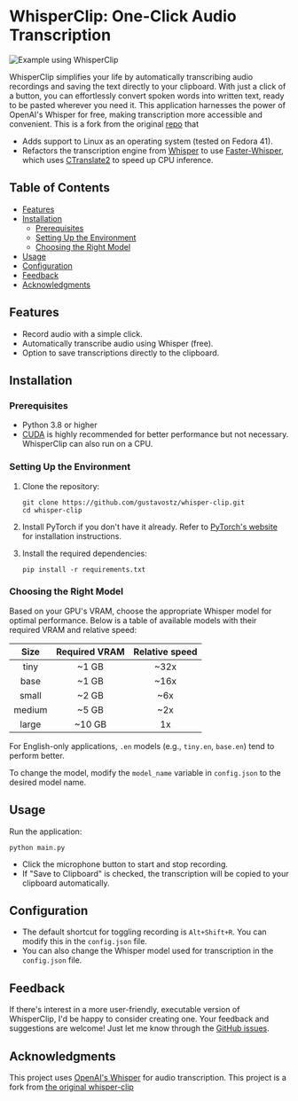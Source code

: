 
# WhisperClip: One-Click Audio Transcription

![Example using WhisperClip](assets/readme/example-of-usage.gif)

WhisperClip simplifies your life by automatically transcribing audio recordings and saving the text directly to your clipboard. With just a click of a button, you can effortlessly convert spoken words into written text, ready to be pasted wherever you need it. This application harnesses the power of OpenAI's Whisper for free, making transcription more accessible and convenient. This is a fork from the original [repo](https://github.com/gustavostz/whisper-clip/tree/main) that 
* Adds support to Linux as an operating system (tested on Fedora 41).
* Refactors the transcription engine from [Whisper](https://github.com/openai/whisper) to use [Faster-Whisper](https://github.com/SYSTRAN/faster-whisper), which uses [CTranslate2](https://github.com/OpenNMT/CTranslate2/) to speed up CPU inference.

## Table of Contents

- [Features](#features)
- [Installation](#installation)
  - [Prerequisites](#prerequisites)
  - [Setting Up the Environment](#setting-up-the-environment)
  - [Choosing the Right Model](#choosing-the-right-model)
- [Usage](#usage)
- [Configuration](#configuration)
- [Feedback](#feedback)
- [Acknowledgments](#acknowledgments)

## Features

- Record audio with a simple click.
- Automatically transcribe audio using Whisper (free).
- Option to save transcriptions directly to the clipboard.

## Installation

### Prerequisites

- Python 3.8 or higher
- [CUDA](https://developer.nvidia.com/cuda-downloads) is highly recommended for better performance but not necessary. WhisperClip can also run on a CPU.

### Setting Up the Environment

1. Clone the repository:
   ```
   git clone https://github.com/gustavostz/whisper-clip.git
   cd whisper-clip
   ```

2. Install PyTorch if you don't have it already. Refer to [PyTorch's website](https://pytorch.org/get-started/locally/) for installation instructions.

3. Install the required dependencies:
   ```
   pip install -r requirements.txt
   ```

### Choosing the Right Model

Based on your GPU's VRAM, choose the appropriate Whisper model for optimal performance. Below is a table of available models with their required VRAM and relative speed:

|  Size  | Required VRAM | Relative speed |
|:------:|:-------------:|:--------------:|
|  tiny  |     ~1 GB     |      ~32x      |
|  base  |     ~1 GB     |      ~16x      |
| small  |     ~2 GB     |      ~6x       |
| medium |     ~5 GB     |      ~2x       |
| large  |    ~10 GB     |       1x       |

For English-only applications, `.en` models (e.g., `tiny.en`, `base.en`) tend to perform better.

To change the model, modify the `model_name` variable in `config.json` to the desired model name.

## Usage

Run the application:

```
python main.py
```

- Click the microphone button to start and stop recording.
- If "Save to Clipboard" is checked, the transcription will be copied to your clipboard automatically.

## Configuration

- The default shortcut for toggling recording is `Alt+Shift+R`. You can modify this in the `config.json` file.
- You can also change the Whisper model used for transcription in the `config.json` file.

## Feedback

If there's interest in a more user-friendly, executable version of WhisperClip, I'd be happy to consider creating one. Your feedback and suggestions are welcome! Just let me know through the [GitHub issues](https://github.com/gustavostz/whisper-clip/issues).

## Acknowledgments

This project uses [OpenAI's Whisper](https://github.com/openai/whisper) for audio transcription.
This project is a fork from [the original whisper-clip](https://github.com/gustavostz/whisper-clip/tree/main)

